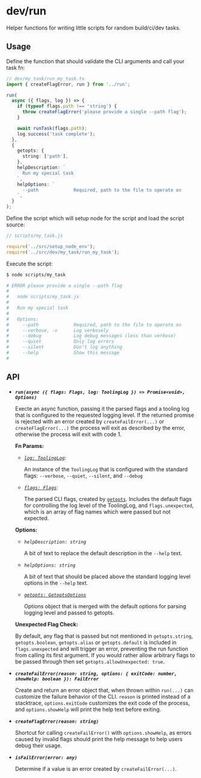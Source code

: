# dev/run

Helper functions for writing little scripts for random build/ci/dev tasks.

## Usage

Define the function that should validate the CLI arguments and call your task fn:

```ts
// dev/my_task/run_my_task.ts
import { createFlagError, run } from '../run';

run(
  async ({ flags, log }) => {
    if (typeof flags.path !== 'string') {
      throw createFlagError('please provide a single --path flag');
    }

    await runTask(flags.path);
    log.success('task complete');
  },
  {
    getopts: {
      string: ['path'],
    },
    helpDescription: `
      Run my special task
    `,
    helpOptions: `
      --path             Required, path to the file to operate on
    `,
  }
);
```

Define the script which will setup node for the script and load the script source:

```js
// scripts/my_task.js

require('../src/setup_node_env');
require('../src/dev/my_task/run_my_task');
```

Execute the script:

```sh
$ node scripts/my_task

# ERROR please provide a single --path flag
# 
#   node scripts/my_task.js
# 
#   Run my special task
# 
#   Options:
#     --path             Required, path to the file to operate on
#     --verbose, -v      Log verbosely
#     --debug            Log debug messages (less than verbose)
#     --quiet            Only log errors
#     --silent           Don't log anything
#     --help             Show this message
#
```

## API

- ***`run(async ({ flags: Flags, log: ToolingLog }) => Promise<void>, Options)`***
  
    Execte an async function, passing it the parsed flags and a tooling log that is configured to the requested logging level. If the returned promise is rejected with an error created by `createFailError(...)` or `createFlagError(...)` the process will exit as described by the error, otherwise the process will exit with code 1.
    
    **Fn Params:**
    - *[`log: ToolingLog`](../../../packages/kbn-dev-utils/src/tooling_log/tooling_log.js)*:

      An instance of the `ToolingLog` that is configured with the standard flags: `--verbose`, `--quiet`, `--silent`, and `--debug`

    - *[`flags: Flags`](flags.ts)*:

      The parsed CLI flags, created by [`getopts`](https://www.npmjs.com/package/getopts). Includes the default flags for controlling the log level of the ToolingLog, and `flags.unexpected`, which is an array of flag names which were passed but not expected.

    **Options:**
    - *`helpDescription: string`*

      A bit of text to replace the default description in the `--help` text.

    - *`helpOptions: string`*

      A bit of text that should be placed above the standard logging level options in the `--help` text.

    - *[`getopts: GetoptsOptions`](https://www.npmjs.com/package/getopts#opts)*

      Options object that is merged with the default options for parsing logging level and passed to getopts.

    **Unexpected Flag Check:**

    By default, any flag that is passed but not mentioned in `getopts.string`, `getopts.boolean`, `getopts.alias` or `getopts.default` is included in `flags.unexpected` and will trigger an error, preventing the run function from calling its first argument. If you would rather allow arbitrary flags to be passed through then set `getopts.allowUnexpected: true`.

- ***`createFailError(reason: string, options: { exitCode: number, showHelp: boolean }): FailError`***
    
    Create and return an error object that, when thrown within `run(...)` can customize the failure behavior of the CLI. `reason` is printed instead of a stacktrace, `options.exitCode` customizes the exit code of the process, and `options.showHelp` will print the help text before exiting.

- ***`createFlagError(reason: string)`***

    Shortcut for calling `createFailError()` with `options.showHelp`, as errors caused by invalid flags should print the help message to help users debug their usage.

- ***`isFailError(error: any)`***

    Determine if a value is an error created by `createFailError(...)`.